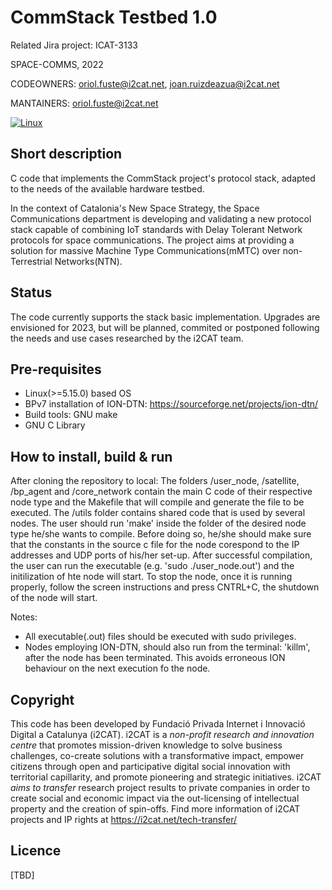# CommStack Testbed 1.0

Related Jira project: ICAT-3133

SPACE-COMMS, 2022

CODEOWNERS: oriol.fuste@i2cat.net, joan.ruizdeazua@i2cat.net

MANTAINERS: oriol.fuste@i2cat.net


[![Linux](https://svgshare.com/i/Zhy.svg)](https://svgshare.com/i/Zhy.svg)



## Short description
C code that implements the CommStack project's protocol stack, adapted to the needs of the available hardware testbed.

In the context of Catalonia's New Space Strategy, the Space Communications department is developing and validating a new protocol stack capable of combining IoT standards with Delay Tolerant Network protocols for space communications. The project aims at providing a solution for massive Machine Type Communications(mMTC) over non-Terrestrial Networks(NTN).

## Status
The code currently supports the stack basic implementation. Upgrades are envisioned for 2023, but will be planned, commited or postponed following the needs and use cases researched by the i2CAT team.

## Pre-requisites
- Linux(>=5.15.0) based OS
- BPv7 installation of ION-DTN: https://sourceforge.net/projects/ion-dtn/
- Build tools: GNU make
- GNU C Library


## How to install, build & run
After cloning the repository to local: 
The folders /user_node, /satellite, /bp_agent and /core_network contain the main C code of their respective node type and the Makefile that will compile and generate the file to be executed. The /utils folder contains shared code that is used by several nodes. The user should run 'make' inside the folder of the desired node type he/she wants to compile. Before doing so, he/she should make sure that the constants in the source c file for the node corespond to the IP addresses and UDP ports of his/her set-up.
After successful compilation, the user can run the executable (e.g. 'sudo ./user_node.out') and the initilization of hte node will start. To stop the node, once it is running properly, follow the screen instructions and press CNTRL+C, the shutdown of the node will start. 

Notes:
*	All executable(.out) files should be executed with sudo privileges.
*	Nodes employing ION-DTN, should also run from the terminal: 'killm', after the node has been terminated. This avoids erroneous ION behaviour on the next execution fo the node. 


## Copyright
This code has been developed by Fundació Privada Internet i Innovació Digital a Catalunya (i2CAT).
i2CAT is a *non-profit research and innovation centre* that  promotes mission-driven knowledge to solve business challenges, co-create solutions with a transformative impact, empower citizens through open and participative digital social innovation with territorial capillarity, and promote pioneering and strategic initiatives.
i2CAT *aims to transfer* research project results to private companies in order to create social and economic impact via the out-licensing of intellectual property and the creation of spin-offs.
Find more information of i2CAT projects and IP rights at https://i2cat.net/tech-transfer/


## Licence
[TBD]

